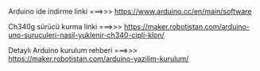 Arduino ide indirme linki ===>>> https://www.arduino.cc/en/main/software

Ch340g sürücü kurma linki ===>>> https://maker.robotistan.com/arduino-uno-suruculeri-nasil-yuklenir-ch340-cipli-klon/

Detaylı Arduino kurulum rehberi ===>>> https://maker.robotistan.com/arduino-yazilim-kurulum/

